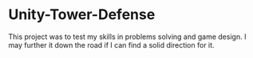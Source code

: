 # Unity-Tower-Defense
This project was to test my skills in problems solving and game design. I may further it down the road if I can find a solid direction for it. 
